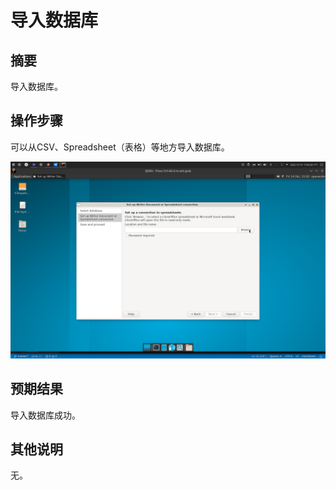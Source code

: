 # 导入数据库

## 摘要

导入数据库。

## 操作步骤

可以从CSV、Spreadsheet（表格）等地方导入数据库。

![](./img/导入数据库-1.png)

## 预期结果

导入数据库成功。

## 其他说明

无。

